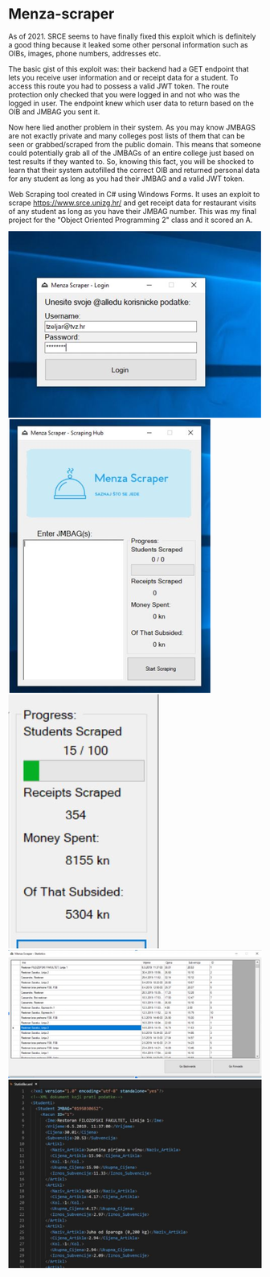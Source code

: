 # Menza-scraper
As of 2021. SRCE seems to have finally fixed this exploit which is definitely a good thing because it leaked some other personal information such as OIBs, images, phone numbers, addresses etc.

The basic gist of this exploit was: their backend had a GET endpoint that lets you receive user information and or receipt data for a student. To access this route you had to possess a valid JWT token. The route protection only checked that you were logged in and not who was the logged in user. The endpoint knew which user data to return based on the OIB and JMBAG you sent it. 

Now here lied another problem in their system. As you may know JMBAGS are not exactly private and many colleges post lists of them that can be seen or grabbed/scraped from the public domain. This means that someone could potentially grab all of the JMBAGs of an entire college just based on test results if they wanted to. So, knowing this fact, you will be shocked to learn that their system autofilled the correct OIB and returned personal data for any student as long as you had their JMBAG and a valid JWT token.

Web Scraping tool created in C# using Windows Forms. It uses an exploit to scrape https://www.srce.unizg.hr/ and get receipt data for restaurant visits of any student as long as you have their JMBAG number. This was my final project for the "Object Oriented Programming 2" class and it scored an A.

![](slika1.JPG)
![](slika2.JPG)
![](slika3.JPG)
![](slika4.JPG)
![](slika5.JPG)
